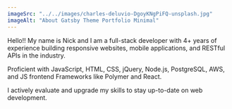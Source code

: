 ```yaml
---
imageSrc: "../../images/charles-deluvio-DgoyKNgPiFQ-unsplash.jpg"
imageAlt: "About Gatsby Theme Portfolio Minimal"
---
```


Hello!! My name is Nick and I am a full-stack developer with 4+ years of experience building responsive websites, mobile applications, and RESTful APIs in the industry. 

Proficient with JavaScript, HTML, CSS, jQuery, Node.js, PostgreSQL, AWS, and JS frontend Frameworks like Polymer and React. 

I actively evaluate and upgrade my skills to stay up-to-date on web development.